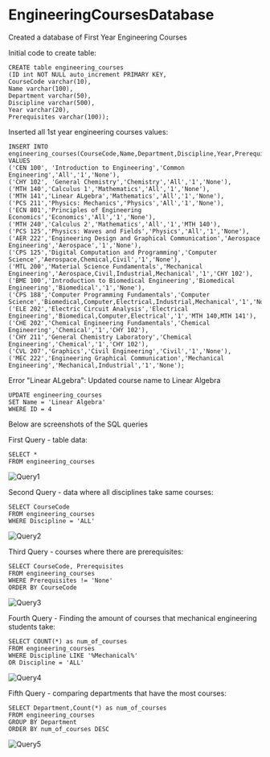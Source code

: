 # EngineeringCoursesDatabase

Created a database of First Year Engineering Courses

Initial code to create table: 
```
CREATE table engineering_courses 
(ID int NOT NULL auto_increment PRIMARY KEY, 
CourseCode varchar(10), 
Name varchar(100),
Department varchar(50), 
Discipline varchar(500), 
Year varchar(20), 
Prerequisites varchar(100));
```

Inserted all 1st year engineering courses values:
```
INSERT INTO engineering_courses(CourseCode,Name,Department,Discipline,Year,Prerequisites)
VALUES
('CEN 100', 'Introduction to Engineering','Common Engineering','All','1','None'),
('CHY 102', 'General Chemistry','Chemistry','All','1','None'),
('MTH 140','Calculus 1','Mathematics','All','1','None'),
('MTH 141','Linear ALgebra','Mathematics','All','1','None'),
('PCS 211','Physics: Mechanics','Physics','All','1','None'),
('ECN 801','Principles of Engineering Economics','Economics','All','1','None'),
('MTH 240','Calculus 2','Mathematics','All','1','MTH 140'),
('PCS 125','Physics: Waves and Fields','Physics','All','1','None'),
('AER 222','Engineering Design and Graphical Communication','Aerospace Engineering','Aerospace','1','None'),
('CPS 125','Digital Computation and Programming','Computer Science','Aerospace,Chemical,Civil','1','None'),
('MTL 200','Material Science Fundamentals','Mechanical Engineering','Aerospace,Civil,Industrial,Mechanical','1','CHY 102'),
('BME 100','Introduction to Biomedical Engineering','Biomedical Engineering','Biomedical','1','None'),
('CPS 188','Computer Programming Fundamentals','Computer Science','Biomedical,Computer,Electrical,Industrial,Mechanical','1','None'),
('ELE 202','Electric Circuit Analysis','Electrical Engineering','Biomedical,Computer,Electrical','1','MTH 140,MTH 141'),
('CHE 202','Chemical Engineering Fundamentals','Chemical Engineering','Chemical','1','CHY 102'),
('CHY 211','General Chemistry Laboratory','Chemical Engineering','Chemical','1','CHY 102'),
('CVL 207','Graphics','Civil Engineering','Civil','1','None'),
('MEC 222','Engineering Graphical Communication','Mechanical Engineering','Mechanical,Industrial','1','None');
```

Error "Linear ALgebra": Updated course name to Linear Algebra 
```
UPDATE engineering_courses
SET Name = 'Linear Algebra'
WHERE ID = 4
```

Below are screenshots of the SQL queries

First Query - table data:
```
SELECT *
FROM engineering_courses
```
![Query1](https://user-images.githubusercontent.com/104281046/183228563-88d4ff76-0a82-44c0-bfb4-bf5b42e759d2.png)

Second Query - data where all disciplines take same courses:
```
SELECT CourseCode
FROM engineering_courses 
WHERE Discipline = 'ALL'
```
![Query2](https://user-images.githubusercontent.com/104281046/183228473-f97c09b1-3ad7-4099-a2a2-587ad5b149e0.png)


Third Query - courses where there are prerequisites:
```
SELECT CourseCode, Prerequisites
FROM engineering_courses
WHERE Prerequisites != 'None'
ORDER BY CourseCode
```
![Query3](https://user-images.githubusercontent.com/104281046/183228485-27473d4f-0d45-490c-af5c-4d6bdf677da2.png)


Fourth Query - Finding the amount of courses that mechanical engineering students take:
```
SELECT COUNT(*) as num_of_courses
FROM engineering_courses
WHERE Discipline LIKE '%Mechanical%'
OR Discipline = 'ALL'
```

![Query4](https://user-images.githubusercontent.com/104281046/183228506-31e3fb89-dd42-45e1-b07a-0a5b8e74e532.png)

Fifth Query - comparing departments that have the most courses:
```
SELECT Department,Count(*) as num_of_courses
FROM engineering_courses 
GROUP BY Department 
ORDER BY num_of_courses DESC
```
![Query5](https://user-images.githubusercontent.com/104281046/183228379-37927075-c107-4478-81e5-606ffdc17820.png)
